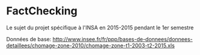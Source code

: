 # FactChecking
Le sujet du projet spécifique à l'INSA en 2015-2015 pendant le 1er semestre

Données de base:
http://www.insee.fr/fr/ppp/bases-de-donnees/donnees-detaillees/chomage-zone-2010/chomage-zone-t1-2003-t2-2015.xls


